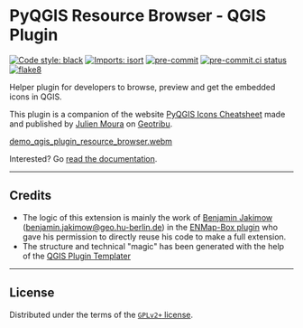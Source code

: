 # PyQGIS Resource Browser - QGIS Plugin

[![Code style: black](https://img.shields.io/badge/code%20style-black-000000.svg)](https://github.com/psf/black)
[![Imports: isort](https://img.shields.io/badge/%20imports-isort-%231674b1?style=flat&labelColor=ef8336)](https://pycqa.github.io/isort/)
[![pre-commit](https://img.shields.io/badge/pre--commit-enabled-brightgreen?logo=pre-commit&logoColor=white)](https://github.com/pre-commit/pre-commit)
[![pre-commit.ci status](https://results.pre-commit.ci/badge/github/Guts/qgis-plugin-resource-browser/main.svg)](https://results.pre-commit.ci/latest/github/Guts/qgis-plugin-resource-browser/main)
[![flake8](https://img.shields.io/badge/linter-flake8-green)](https://flake8.pycqa.org/)

Helper plugin for developers to browse, preview and get the embedded icons in QGIS.

This plugin is a companion of the website [PyQGIS Icons Cheatsheet](https://pyqgis-icons-cheatsheet.geotribu.fr/) made and published by [Julien Moura](https://github.com/guts/) on [Geotribu](http://geotribu.fr/).

[demo_qgis_plugin_resource_browser.webm](https://user-images.githubusercontent.com/1596222/232868878-1134695b-5dd8-405e-96af-00a2856d4535.webm)

Interested? Go [read the documentation](https://guts.github.io/qgis-plugin-resource-browser/).

----

## Credits

- The logic of this extension is mainly the work of [Benjamin Jakimow](https://github.com/jakimowb/) (<benjamin.jakimow@geo.hu-berlin.de>) in the [ENMap-Box plugin](https://github.com/EnMAP-Box/qgispluginsupport/blob/c951233bec44ef9fd9a46a3e73d2dc7d5269fb64/qps/resources.py) who gave his permission to directly reuse his code to make a full extension.
- The structure and technical "magic" has been generated with the help of the [QGIS Plugin Templater](https://oslandia.gitlab.io/qgis/template-qgis-plugin/)

----

## License

Distributed under the terms of the [`GPLv2+` license](LICENSE).
